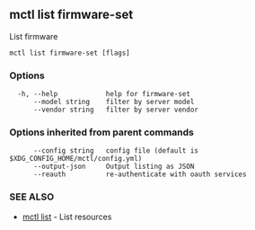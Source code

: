 [Auto generated by spf13/cobra]: <>

## mctl list firmware-set

List firmware

```
mctl list firmware-set [flags]
```

### Options

```
  -h, --help            help for firmware-set
      --model string    filter by server model
      --vendor string   filter by server vendor
```

### Options inherited from parent commands

```
      --config string   config file (default is $XDG_CONFIG_HOME/mctl/config.yml)
      --output-json     Output listing as JSON
      --reauth          re-authenticate with oauth services
```

### SEE ALSO

* [mctl list](mctl_list.md)	 - List resources

